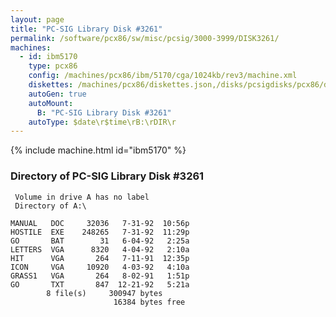 ```yaml
---
layout: page
title: "PC-SIG Library Disk #3261"
permalink: /software/pcx86/sw/misc/pcsig/3000-3999/DISK3261/
machines:
  - id: ibm5170
    type: pcx86
    config: /machines/pcx86/ibm/5170/cga/1024kb/rev3/machine.xml
    diskettes: /machines/pcx86/diskettes.json,/disks/pcsigdisks/pcx86/diskettes.json
    autoGen: true
    autoMount:
      B: "PC-SIG Library Disk #3261"
    autoType: $date\r$time\rB:\rDIR\r
---
```


{% include machine.html id="ibm5170" %}

### Directory of PC-SIG Library Disk #3261

     Volume in drive A has no label
     Directory of A:\

    MANUAL   DOC     32036   7-31-92  10:56p
    HOSTILE  EXE    248265   7-31-92  11:29p
    GO       BAT        31   6-04-92   2:25a
    LETTERS  VGA      8320   4-04-92   2:10a
    HIT      VGA       264   7-11-91  12:35p
    ICON     VGA     10920   4-03-92   4:10a
    GRASS1   VGA       264   8-02-91   1:51p
    GO       TXT       847  12-21-92   5:21a
            8 file(s)     300947 bytes
                           16384 bytes free
